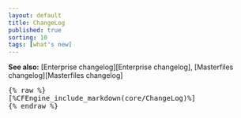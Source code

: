 ```yaml
---
layout: default
title: ChangeLog
published: true
sorting: 10
tags: [what's new]
---
```


**See also:** [Enterprise changelog][Enterprise changelog], [Masterfiles changelog][Masterfiles changelog]

<pre>
{% raw %}
[%CFEngine_include_markdown(core/ChangeLog)%]
{% endraw %}
</pre>
